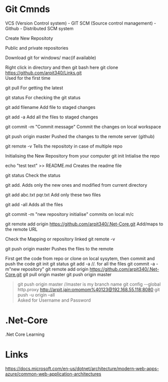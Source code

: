 # Git Cmnds
VCS (Version Control system) - GIT 
SCM (Source control management) - Github - Distributed SCM system

Create New Repositoty

Public and private repositories

Download git for windows/ mac(if available)

Right click in directory and then git bash here
git clone https://github.com/arpit340/Links.git   
Used for the first time

git pull
For getting the latest

git status
For checking the git status

git add filename
Add file to staged changes

git add -a 
Add all the files to staged changes 

git commit -m "Commit message"
Commit the changes on local workspace

git push origin master
Pushed the changes to the remote server (github)

git remote -v
Tells the repositoty in case of multiple repo

Initialising the New Repository from your computer
git init
Intialise the repo

echo "test text" >> README.md
Creates the readme file

git status
Check the status

git add.
Adds only the new ones and modified from current directory 

git add abc.txt pqr.txt
Add only these two files

git add -all
Adds all the files

git commit -m "new repository initialise"
commits on local m/c

git remote add origin https://github.com/arpit340/.Net-Core.git
Add/maps to the remote URL 

Check the Mapping or repository linked 
git remote -v

git push origin master
Pushes the files to the remote




First get the code from repo or clone on local sysytem, then commit and push the code
git init
git status
git add -a     							//. for all the files
git commit -a -m"new repository"
git remote add origin https://github.com/arpit340/.Net-Core.git
git pull origin master
git push origin master

>git push origin master	        //master is my branch name
git config --global http.proxy http://arpit.jain:omomom%40123@192.168.55.118:8080
git push -u origin –all					
Asked for Username and Password


# .Net-Core
.Net Core Learning


# Links
https://docs.microsoft.com/en-us/dotnet/architecture/modern-web-apps-azure/common-web-application-architectures


